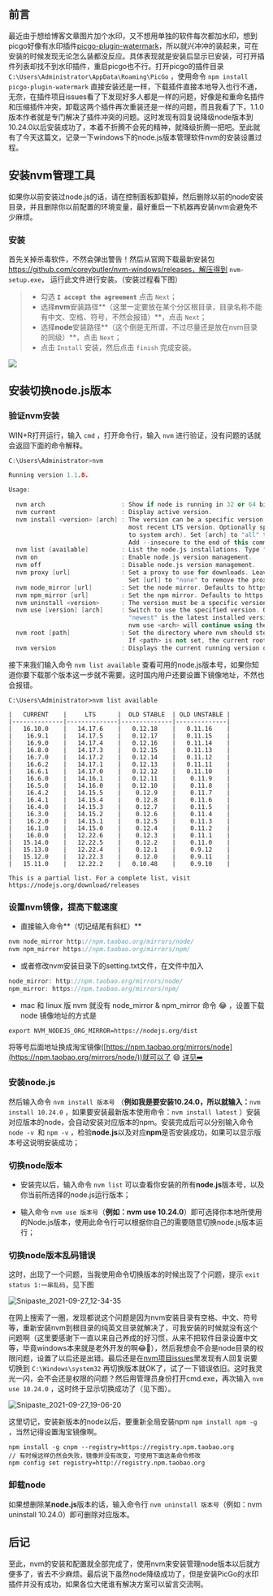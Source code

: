 ## 前言

最近由于想给博客文章图片加个水印，又不想用单独的软件每次都加水印，想到picgo好像有水印插件[picgo-plugin-watermark](https://github.com/fhyoga/picgo-plugin-watermark)，所以就兴冲冲的装起来，可在安装的时候发现无论怎么装都没反应。具体表现就是安装后显示已安装，可打开插件列表却找不到水印插件，重启picgo也不行。打开picgo的插件目录 `C:\Users\Administrator\AppData\Roaming\PicGo` ，使用命令 `npm install picgo-plugin-watermark` 直接安装还是一样，下载插件直接本地导入也行不通，无奈，在插件项目issues看了下发现好多人都是一样的问题，好像是和重命名插件和压缩插件冲突，卸载这两个插件再次重装还是一样的问题，而且我看了下，1.1.0版本作者就是专门解决了插件冲突的问题。这时发现有回复说降级node版本到10.24.0以后安装成功了，本着不折腾不会死的精神，就降级折腾一把吧。至此就有了今天这篇文，记录一下windows下的node.js版本管理软件nvm的安装设置过程。

## 安装nvm管理工具

如果你以前安装过node.js的话，请在控制面板卸载掉，然后删除以前的node安装目录，并且删除你以前配置的环境变量，最好重启一下机器再安装nvm会避免不少麻烦。

### 安装

首先关掉杀毒软件，不然会弹出警告！然后从官网下载最新安装包 https://github.com/coreybutler/nvm-windows/releases，解压得到 `nvm-setup.exe`， 运行此文件进行安装。（安装过程看下图）

> - 勾选 **`I accept the agreement`** 点击 `Next`；
> - 选择**nvm**安装路径**（这里一定要放在某个分区根目录，目录名称不能有中文、空格、符号，不然会报错）**，点击 `Next`；
> - 选择**node**安装路径**（这个倒是无所谓，不过尽量还是放在nvm目录的同级）**，点击 `Next`；
> - 点击 `Install` 安装，然后点击 `finish` 完成安装。
>

![](https://cdn.jsdelivr.net/gh/love2wind/cloudimg/img/342d9de445689a0d291d1a0fa1af6e3b.webp)

##  安装切换node.js版本

### 验证nvm安装

WIN+R打开运行，输入 `cmd` ，打开命令行，输入 `nvm`  进行验证，没有问题的话就会返回下面的命令解释。

```c++
C:\Users\Administrator>nvm

Running version 1.1.8.

Usage:

  nvm arch                     : Show if node is running in 32 or 64 bit mode.
  nvm current                  : Display active version.
  nvm install <version> [arch] : The version can be a specific version, "latest" for the latest current version, or "lts" for the
                                 most recent LTS version. Optionally specify whether to install the 32 or 64 bit version (defaults
                                 to system arch). Set [arch] to "all" to install 32 AND 64 bit versions.
                                 Add --insecure to the end of this command to bypass SSL validation of the remote download server.
  nvm list [available]         : List the node.js installations. Type "available" at the end to see what can be installed. Aliased as ls.
  nvm on                       : Enable node.js version management.
  nvm off                      : Disable node.js version management.
  nvm proxy [url]              : Set a proxy to use for downloads. Leave [url] blank to see the current proxy.
                                 Set [url] to "none" to remove the proxy.
  nvm node_mirror [url]        : Set the node mirror. Defaults to https://nodejs.org/dist/. Leave [url] blank to use default url.
  nvm npm_mirror [url]         : Set the npm mirror. Defaults to https://github.com/npm/cli/archive/. Leave [url] blank to default url.
  nvm uninstall <version>      : The version must be a specific version.
  nvm use [version] [arch]     : Switch to use the specified version. Optionally use "latest", "lts", or "newest".
                                 "newest" is the latest installed version. Optionally specify 32/64bit architecture.
                                 nvm use <arch> will continue using the selected version, but switch to 32/64 bit mode.
  nvm root [path]              : Set the directory where nvm should store different versions of node.js.
                                 If <path> is not set, the current root will be displayed.
  nvm version                  : Displays the current running version of nvm for Windows. Aliased as v.
```

接下来我们输入命令 `nvm list available` 查看可用的node.js版本号，如果你知道你要下载那个版本这一步就不需要。这时国内用户还要设置下镜像地址，不然也会报错。

```shell
C:\Users\Administrator>nvm list available

|   CURRENT    |     LTS      |  OLD STABLE  | OLD UNSTABLE |
|--------------|--------------|--------------|--------------|
|   16.10.0    |   14.17.6    |   0.12.18    |   0.11.16    |
|    16.9.1    |   14.17.5    |   0.12.17    |   0.11.15    |
|    16.9.0    |   14.17.4    |   0.12.16    |   0.11.14    |
|    16.8.0    |   14.17.3    |   0.12.15    |   0.11.13    |
|    16.7.0    |   14.17.2    |   0.12.14    |   0.11.12    |
|    16.6.2    |   14.17.1    |   0.12.13    |   0.11.11    |
|    16.6.1    |   14.17.0    |   0.12.12    |   0.11.10    |
|    16.6.0    |   14.16.1    |   0.12.11    |    0.11.9    |
|    16.5.0    |   14.16.0    |   0.12.10    |    0.11.8    |
|    16.4.2    |   14.15.5    |    0.12.9    |    0.11.7    |
|    16.4.1    |   14.15.4    |    0.12.8    |    0.11.6    |
|    16.4.0    |   14.15.3    |    0.12.7    |    0.11.5    |
|    16.3.0    |   14.15.2    |    0.12.6    |    0.11.4    |
|    16.2.0    |   14.15.1    |    0.12.5    |    0.11.3    |
|    16.1.0    |   14.15.0    |    0.12.4    |    0.11.2    |
|    16.0.0    |   12.22.6    |    0.12.3    |    0.11.1    |
|   15.14.0    |   12.22.5    |    0.12.2    |    0.11.0    |
|   15.13.0    |   12.22.4    |    0.12.1    |    0.9.12    |
|   15.12.0    |   12.22.3    |    0.12.0    |    0.9.11    |
|   15.11.0    |   12.22.2    |   0.10.48    |    0.9.10    |

This is a partial list. For a complete list, visit https://nodejs.org/download/releases
```

### 设置nvm镜像，提高下载速度

- 直接输入命令**（切记结尾有斜杠）**

```c++
nvm node_mirror http://npm.taobao.org/mirrors/node/
nvm npm_mirror https://npm.taobao.org/mirrors/npm/
```

- 或者修改nvm安装目录下的setting.txt文件，在文件中加入

```c++
node_mirror: http://npm.taobao.org/mirrors/node/
npm_mirror: https://npm.taobao.org/mirrors/npm/
```

- mac 和 linux 版 nvm 就没有 node_mirror & npm_mirror 命令 😂 ，设置下载 node 镜像地址的方式是

```shell
export NVM_NODEJS_ORG_MIRROR=https://nodejs.org/dist
```

将等号后面地址换成淘宝镜像([https://npm.taobao.org/mirrors/node](https://npm.taobao.org/mirrors/node/))就可以了 😄 [详见➡️](https://github.com/creationix/nvm#listing-versions)

### 安装node.js

然后输入命令  `nvm install 版本号` （**例如我是要安装10.24.0，所以就输入：**`nvm install 10.24.0` ，如果要安装最新版本使用命令：`nvm install latest` ）安装对应版本的node，会自动安装对应版本的npm。安装完成后可以分别输入命令 `node -v `和 `npm -v` ，检验**node.js**以及对应**npm**是否安装成功，如果可以显示版本号这说明安装成功；

### 切换node版本

- 安装完以后，输入命令 `nvm list`  可以查看你安装的所有**node.js**版本号，以及你当前所选择的node.js运行版本；

- 输入命令 `nvm use 版本号`（**例如：nvm use 10.24.0**）即可选择你本地所使用的Node.js版本，使用此命令行可以根据你自己的需要随意切换node.js版本运行；

### 切换node版本乱码错误

这时，出现了一个问题，当我使用命令切换版本的时候出现了个问题，提示 `exit status 1:一串乱码`，见下图

![Snipaste_2021-09-27_12-34-35](https://cdn.jsdelivr.net/gh/love2wind/cloudimg/img/9e46d76cf7f45dbd8d243ccef672b3e3.webp)

在网上搜索了一圈，发现都说这个问题是因为nvm安装目录有空格、中文、符号等，重新安装nvm到根目录的纯英文目录就解决了，可我安装的时候就没有这个问题啊（这里要感谢下一直以来自己养成的好习惯，从来不把软件目录设置中文等，毕竟windows本来就是老外开发的啊😂🤣），然后我想会不会是node目录的权限问题，设置了以后还是出错。最后还是在[nvm项目issues](https://github.com/coreybutler/nvm-windows/issues/645#issuecomment-873115432)里发现有人回复说要切换到 `C:\Windows\system32` 再切换版本就OK了，试了一下错误依旧。这时我灵光一闪，会不会还是权限的问题？然后用管理员身份打开cmd.exe，再次输入 `nvm use 10.24.0` ，这时终于显示切换成功了（见下图）。

![Snipaste_2021-09-27_19-06-20](https://cdn.jsdelivr.net/gh/love2wind/cloudimg/img/92c546d301d85e474f08dda0668559e6.webp)

这里切记，安装新版本的node以后，要重新全局安装npm `npm install npm -g` ，当然记得设置淘宝镜像啊。

```shell
npm install -g cnpm --registry=https://registry.npm.taobao.org
// 有时候这样仍然会失败，镜像并没有改变，可使用下面这条命令修改
npm config set registry=http://registry.npm.taobao.org
```

### 卸载node

如果想删除某**node.js**版本的话，输入命令行 `nvm uninstall 版本号`（例如：nvm uninstall 10.24.0）即可删除对应版本。

## 后记

至此，nvm的安装和配置就全部完成了，使用nvm来安装管理node版本以后就方便多了，省去不少麻烦。最后说下虽然node降级成功了，但是安装PicGo的水印插件并没有成功，如果各位大佬谁有解决方案可以留言交流啊。